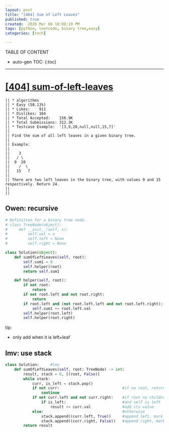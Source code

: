 ```yaml
---
layout: post
title: "[404] Sum of Left Leaves"
published: true
created:  2020 Mar 06 10:08:19 PM
tags: [python, leetcode, binary tree,easy]
categories: [tech]

---
```


TABLE OF CONTENT

* auto-gen TOC:
{:toc}

- - -

# [[404] sum-of-left-leaves](https://leetcode.com/problems/sum-of-left-leaves/description/)

    || * algorithms
    || * Easy (50.13%)
    || * Likes:    911
    || * Dislikes: 104
    || * Total Accepted:    156.9K
    || * Total Submissions: 312.3K
    || * Testcase Example:  '[3,9,20,null,null,15,7]'
    || 
    || Find the sum of all left leaves in a given binary tree.
    || 
    || Example:
    || 
    || ⁠   3
    || ⁠  / \
    || ⁠ 9  20
    || ⁠   /  \
    || ⁠  15   7
    || 
    || There are two left leaves in the binary tree, with values 9 and 15 respectively. Return 24.
    || 
    || 


## Owen: recursive

```python
# Definition for a binary tree node.
# class TreeNode(object):
#     def __init__(self, x):
#         self.val = x
#         self.left = None
#         self.right = None

class Solution(object):
    def sumOfLeftLeaves(self, root):
        self.sum1 = 0
        self.helper(root)
        return self.sum1

    def helper(self, root):
        if not root: 
            return
        if not root.left and not root.right:
            return
        if root.left and (not root.left.left and not root.left.right):
            self.sum1 += root.left.val
        self.helper(root.left)
        self.helper(root.right)
```

tip:
* only add when it is left+leaf


## lmv: use stack

```python
class Solution:     #lmv
    def sumOfLeftLeaves(self, root: TreeNode) -> int:
        result, stack = 0, [(root, False)]
        while stack:
            curr, is_left = stack.pop()
            if not curr:                            #if no root, return 0
                continue
            if not curr.left and not curr.right:    #if root no children
                if is_left:                         #and self is left
                    result += curr.val              #add its value
            else:                                   #otherwise
                stack.append((curr.left, True))     #append left, mark it
                stack.append((curr.right, False))   #append right, mark it
        return result
```
